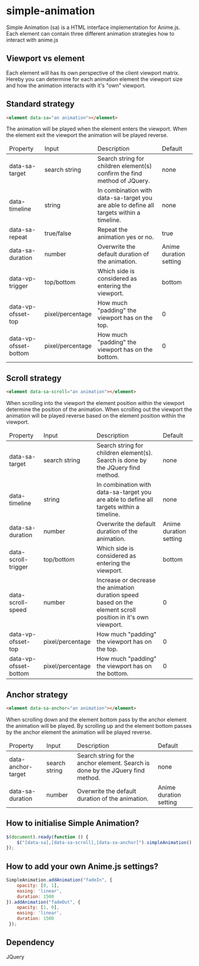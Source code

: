 # simple-animation

Simple Animation (sa) is a HTML interface implementation for Anime.js.
Each element can contain three different animation strategies how to interact with anime.js

## Viewport vs element
Each element will has its own perspective of the client viewport matrix.
Hereby you can determine for each animation element the viewport size and how the animation interacts with it's "own" viewport.

## Standard strategy
```html
<element data-sa="an animation"></element>
```
The animation will be played when the element enters the viewport.
When the element exit the viewport the animation will be played reverse.
<table>
    <thead>
        <td>Property</th>
        <td>Input</th>
        <td>Description</th>
        <td>Default</th>
    </thead>
    <tbody>
        <tr>
            <td>data-sa-target</td>
            <td>search string</td>
            <td>Search string for children element(s) confirm the find method of JQuery.</td>
            <td>none</td>
        </tr>
        <tr>
            <td>data-timeline</td>
            <td>string</td>
            <td>In combination with data-sa-target you are able to define all targets within a timeline. </td>
            <td>none</td>
        </tr>
        <tr>
            <td>data-sa-repeat</td>
            <td>true/false</td>
            <td>Repeat the animation yes or no.</td>
            <td>true</td>
        </tr>
        <tr>
            <td>data-sa-duration</td>
            <td>number</td>
            <td>Overwrite the default duration of the animation.</td>
            <td>Anime duration setting</td>
        </tr>
        <tr>
            <td>data-vp-trigger</td>
            <td>top/bottom</td>
            <td>Which side is considered as entering the viewport.</td>
            <td>bottom</td>
        </tr>
        <tr>
            <td>data-vp-ofsset-top</td>
            <td>pixel/percentage</td>
            <td>How much "padding" the viewport has on the top.</td>
            <td>0</td>
        </tr>
        <tr>
            <td>data-vp-ofsset-bottom</td>
            <td>pixel/percentage</td>
            <td>How much "padding" the viewport has on the bottom.</td>
            <td>0</td>
        </tr>
    </tbody>
</table>

## Scroll strategy
```html
<element data-sa-scroll="an animation"></element>
```
When scrolling into the viewport the element position within the viewport determine the position of the animation.
When scrolling out the viewport the animation will be played reverse based on the element position within the viewport.

<table>
    <thead>
        <td>Property</th>
        <td>Input</th>
        <td>Description</th>
        <td>Default</th>
    </thead>
    <tbody>
        <tr>
            <td>data-sa-target</td>
            <td>search string</td>
            <td>Search string for children element(s). Search is done by the JQuery find method.</td>
            <td>none</td>
        </tr>
        <tr>
            <td>data-timeline</td>
            <td>string</td>
            <td>In combination with data-sa-target you are able to define all targets within a timeline. </td>
            <td>none</td>
        </tr>
        <tr>
            <td>data-sa-duration</td>
            <td>number</td>
            <td>Overwrite the default duration of the animation.</td>
            <td>Anime duration setting</td>
        </tr>
        <tr>
            <td>data-scroll-trigger</td>
            <td>top/bottom</td>
            <td>Which side is considered as entering the viewport.</td>
            <td>bottom</td>
        </tr>
        <tr>
            <td>data-scroll-speed</td>
            <td>number</td>
            <td>Increase or decrease the animation duration speed based on the element scroll position in it's own viewport.</td>
            <td>0</td>
        </tr>
        <tr>
            <td>data-vp-ofsset-top</td>
            <td>pixel/percentage</td>
            <td>How much "padding" the viewport has on the top.</td>
            <td>0</td>
        </tr>
        <tr>
            <td>data-vp-ofsset-bottom</td>
            <td>pixel/percentage</td>
            <td>How much "padding" the viewport has on the bottom.</td>
            <td>0</td>
        </tr>
    </tbody>
</table>

## Anchor strategy
```html
<element data-sa-anchor="an animation"></element>
```

When scrolling down and the element bottom pass by the anchor element the animation will be played. 
By scrolling up and the element bottom passes by the anchor element the animation will be played reverse.

<table>
    <thead>
        <td>Property</th>
        <td>Input</th>
        <td>Description</th>
        <td>Default</th>
    </thead>
    <tbody>
        <tr>
            <td>data-anchor-target</td>
            <td>search string</td>
            <td>Search string for the anchor element. Search is done by the JQuery find method.</td>
            <td>none</td>
        </tr>
        <tr>
            <td>data-sa-duration</td>
            <td>number</td>
            <td>Overwrite the default duration of the animation.</td>
            <td>Anime duration setting</td>
        </tr>
    </tbody>
</table>

## How to initialise Simple Animation?
```javascript
$(document).ready(function () {
    $("[data-sa],[data-sa-scroll],[data-sa-anchor]").simpleAnimation();
});
``` 

## How to add your own Anime.js settings?

```javascript
SimpleAnimation.addAnimation("fadeIn", {
    opacity: [0, 1],
    easing: 'linear',
    duration: 1500
}).addAnimation("fadeOut", {
    opacity: [1, 0],
    easing: 'linear',
    duration: 1500
 });
```

## Dependency
JQuery